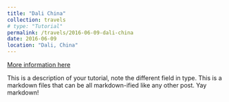 ```yaml
---
title: "Dali China"
collection: travels
# type: "Tutorial"
permalink: /travels/2016-06-09-dali-china
date: 2016-06-09
location: "Dali, China"
---
```


[More information here](http://exampleurl.com)

This is a description of your tutorial, note the different field in type. This is a markdown files that can be all markdown-ified like any other post. Yay markdown!
